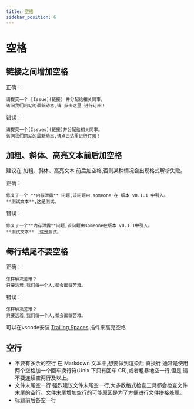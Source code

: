 ```yaml
---
title: 空格
sidebar_position: 6
---
```


# 空格

## 链接之间增加空格

正确：

```
请提交一个 [Issue](链接) 并分配给相关同事。
访问我们网站的最新动态,请 点击这里 进行订阅！
```

错误：

```
请提交一个[Issues](链接)并分配给相关同事。
访问我们网站的最新动态,请点击这里进行订阅！
```

## 加粗、斜体、高亮文本前后加空格

建议在 加粗、斜体、高亮文本 前后加空格,否则某种情况会出现格式解析失败。

正确：

```
修复了一个 **内存泄露** 问题,该问题由 someone 在 版本 v0.1.1 中引入。
**测试文本**,这是测试。
```

错误：

```
修复了一个**内存泄露**问题,该问题由someone在版本 v0.1.1中引入。
**测试文本** ,这是测试。
```

## 每行结尾不要空格

正确：

```
怎样解决苦难？
只要活着,我们每一个人,都会面临苦难。
```

错误：

```
怎样解决苦难？   
只要活着,我们每一个人,都会面临苦难。   
```

可以在vscode安装 [Trailing Spaces](https://marketplace.visualstudio.com/items?itemName=shardulm94.trailing-spaces&ssr=false#review-details) 插件来高亮空格

## 空行

- 不要有多余的空行
在 Markdown 文本中,想要做到渲染后 真换行 通常是使用两个空格加一个回车换行符(Unix 下只有回车 CR),或者粗暴地空一行,但是 请不要连续空两行及以上。
- 文件末尾空一行
强烈建议文件末尾空一行,大多数格式检查工具都会检查文件末尾的空行。文件末尾增加空行的可能原因是为了方便进行文件拼接处理。
- 标题前后各空一行
